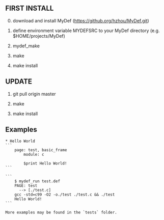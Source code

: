 ## FIRST INSTALL

0. download and install MyDef (https://github.org/hzhou/MyDef.git)

1. define environment variable MYDEFSRC to your MyDef directory (e.g. $HOME/projects/MyDef)

2. mydef_make

3. make

4. make install

## UPDATE

1. git pull origin master

2. make 

3. make install

## Examples

    * Hello World
    ```
        page: test, basic_frame
            module: c

            $print Hello World!
    ```

    ```
        $ mydef_run test.def
        PAGE: test
          --> [./test.c]
        gcc -std=c99 -O2 -o./test ./test.c && ./test
        Hello World!
    ```

    More examples may be found in the `tests` folder.

